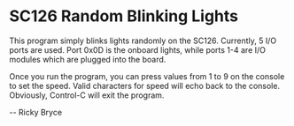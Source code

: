 <h1>SC126 Random Blinking Lights</h1>
<p>This program simply blinks lights randomly on the SC126.  Currently, 5 I/O ports are used.  Port 0x0D is the onboard lights, while ports 1-4 are I/O
modules which are plugged into the board.</p>
<p>Once you run the program, you can press values from 1 to 9 on the console to set the speed.  Valid characters for speed will echo back to the console.  
Obviously, Control-C will exit the program.<p>
  <p> -- Ricky Bryce</p>
